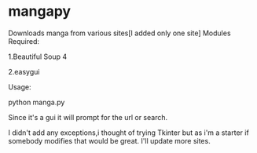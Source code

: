 mangapy
=======

Downloads manga from various sites[I added only one site]
Modules Required:

1.Beautiful Soup 4

2.easygui

Usage:

python manga.py

Since it's a gui it will prompt for the url or search.

I didn't add any exceptions,i thought of trying Tkinter but as i'm a starter if somebody modifies that would be great.
I'll update more sites.


